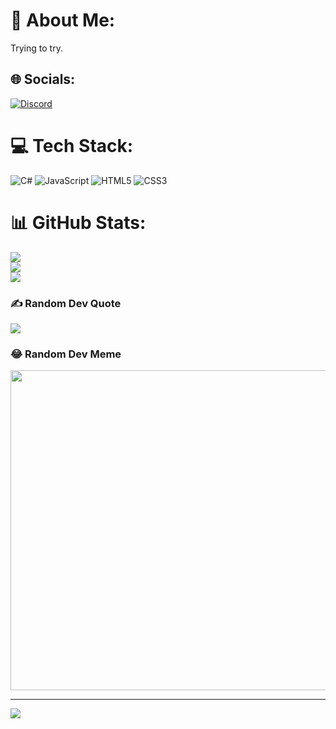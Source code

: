 # 💫 About Me:
Trying to try.


## 🌐 Socials:
[![Discord](https://img.shields.io/badge/Discord-%237289DA.svg?logo=discord&logoColor=white)](https://discord.gg/C) 

# 💻 Tech Stack:
![C#](https://img.shields.io/badge/c%23-%23239120.svg?style=for-the-badge&logo=c-sharp&logoColor=white) ![JavaScript](https://img.shields.io/badge/javascript-%23323330.svg?style=for-the-badge&logo=javascript&logoColor=%23F7DF1E) ![HTML5](https://img.shields.io/badge/html5-%23E34F26.svg?style=for-the-badge&logo=html5&logoColor=white) ![CSS3](https://img.shields.io/badge/css3-%231572B6.svg?style=for-the-badge&logo=css3&logoColor=white)
# 📊 GitHub Stats:
![](https://github-readme-stats.vercel.app/api?username=Its-Chiru&theme=default&hide_border=false&include_all_commits=true&count_private=false)<br/>
![](https://github-readme-streak-stats.herokuapp.com/?user=Its-Chiru&theme=default&hide_border=false)<br/>
![](https://github-readme-stats.vercel.app/api/top-langs/?username=Its-Chiru&theme=default&hide_border=false&include_all_commits=true&count_private=false&layout=compact)

### ✍️ Random Dev Quote
![](https://quotes-github-readme.vercel.app/api?type=horizontal&theme=light)

### 😂 Random Dev Meme
<img src="https://rm.up.railway.app/" width="512px"/>

---
[![](https://visitcount.itsvg.in/api?id=Its-Chiru&icon=0&color=12)](https://visitcount.itsvg.in)

<!-- Proudly created with GPRM ( https://gprm.itsvg.in ) -->
